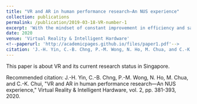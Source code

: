 ```yaml
---
title: "VR and AR in human performance research―An NUS experience"
collection: publications
permalink: /publication/2019-03-18-VR-number-1
excerpt: 'With the mindset of constant improvement in efficiency and safety in the workspace and training in Singapore, there is a need to explore varying technologies and their capabilities to fulfil this need. The ability of Virtual Reality (VR) and Augmented Reality (AR) to create an immersive experience of tying the virtual and physical environments coupled with information filtering capabilities brings a possibility of introducing this technology into the training process and workspace. This paper surveys current research trends, findings and limitation of VR and AR in its effect on human performance, specifically in Singapore, and our experience in the National University of Singapore (NUS).'
date: 2020
venue: 'Virtual Reality & Intelligent Hardware'
<!--paperurl: 'http://academicpages.github.io/files/paper1.pdf'-->
citation: 'J.-H. Yin, C.-B. Chng, P.-M. Wong, N. Ho, M. Chua, and C.-K. Chui, "VR and AR in human performance research―An NUS experience," Virtual Reality & Intelligent Hardware, vol. 2, pp. 381-393, 2020.'
---
```

This paper is about VR and its current research status in Singapore.

<!--[Download paper here](http://academicpages.github.io/files/paper1.pdf)-->

Recommended citation: J.-H. Yin, C.-B. Chng, P.-M. Wong, N. Ho, M. Chua, and C.-K. Chui, "VR and AR in human performance research―An NUS experience," Virtual Reality & Intelligent Hardware, vol. 2, pp. 381-393, 2020.